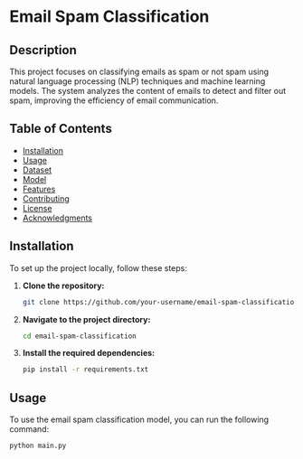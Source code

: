 # Email Spam Classification

## Description

This project focuses on classifying emails as spam or not spam using natural language processing (NLP) techniques and machine learning models. The system analyzes the content of emails to detect and filter out spam, improving the efficiency of email communication.

## Table of Contents

- [Installation](#installation)
- [Usage](#usage)
- [Dataset](#dataset)
- [Model](#model)
- [Features](#features)
- [Contributing](#contributing)
- [License](#license)
- [Acknowledgments](#acknowledgments)

## Installation

To set up the project locally, follow these steps:

1. **Clone the repository:**

    ```bash
    git clone https://github.com/your-username/email-spam-classification.git
    ```

2. **Navigate to the project directory:**

    ```bash
    cd email-spam-classification
    ```

3. **Install the required dependencies:**

    ```bash
    pip install -r requirements.txt
    ```

## Usage

To use the email spam classification model, you can run the following command:

```bash
python main.py
